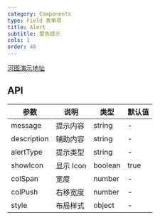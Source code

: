 ```yaml
---
category: Components
type: Field 表单项
title: Alert
subtitle: 警告提示
cols: 1
order: 48
---
```


[河图演示地址](http://139.155.239.172:9536/guiedit?route=%2Fproject%2Fhetu_demo%2Fhetu%2Fdemo%2FAlert)

## API

| 参数        | 说明      | 类型    | 默认值 |
| ----------- | --------- | ------- | ------ |
| message     | 提示内容  | string  | -      |
| description | 辅助内容  | string  | -      |
| alertType   | 提示类型  | string  | -      |
| showIcon    | 显示 Icon | boolean | true   |
| colSpan     | 宽度      | number  | -      |
| colPush     | 右移宽度  | number  | -      |
| style       | 布局样式  | object  | -      |
